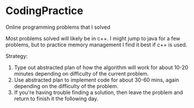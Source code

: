 # CodingPractice
Online programming problems that I solved 

Most problems solved will likely be in c++. I might jump to java for a few problems, but to practice memory management I find it best if c++ is used.

Strategy: 
  1. Type out abstracted plan of how the algorithm will work for about 10-20 minutes depending on difficulty of the current problem.
  2. Use abstracted plan to implement code for about 30-60 mins, again depending on the difficulty of the problem.
  3. If you're having trouble finding a solution, then leave the problem and return to finish it the following day.
